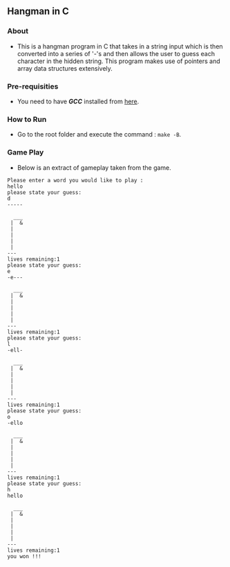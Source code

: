 ## Hangman in C

### About 
* This is a hangman program in C that takes in a string input which is then converted into a series of '-'s and then allows the user to guess each character in the hidden string. This program makes use of pointers and array data structures extensively. 

### Pre-requisities 
* You need to have ***GCC*** installed from [here](https://gcc.gnu.org/install/).

### How to Run
* Go to the root folder and execute the command : ```make -B```.

### Game Play
* Below is an extract of gameplay taken from the game. 
``` 
Please enter a word you would like to play : 
hello
please state your guess: 
d
----- 

  ___
 |  &
 |
 |
 |
 |
---
lives remaining:1
please state your guess: 
e
-e--- 

  ___
 |  &
 |
 |
 |
 |
---
lives remaining:1
please state your guess: 
l
-ell- 

  ___
 |  &
 |
 |
 |
 |
---
lives remaining:1
please state your guess: 
o
-ello 

  ___
 |  &
 |
 |
 |
 |
---
lives remaining:1
please state your guess: 
h
hello 

  ___
 |  &
 |
 |
 |
 |
---
lives remaining:1
you won !!!
 ```
